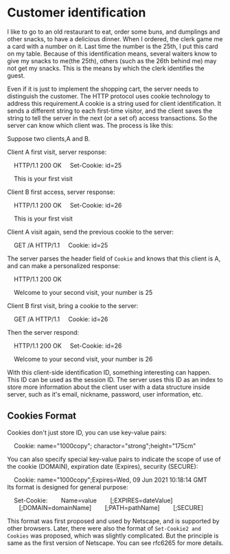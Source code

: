 # Customer identification

I like to go to an old restaurant to eat, order some buns, and dumplings and other snacks, to have a delicious dinner. When I ordered, the clerk game me a card with a number on it. Last time the number is the 25th, I put this card on my table. Because of this identification means, several waiters know to give my snacks to me(the 25th), others (such as the 26th behind me) may not get my snacks. This is the means by which the clerk identifies the guest.

Even if it is just to implement the shopping cart, the server needs to distinguish the customer. The HTTP protocol uses cookie technology to address this requirement.A cookie is a string used for client identification. It sends a different string to each  first-time visitor, and the client saves the string to tell the server in the next (or a set of) access transactions. So the server can know which client was. The process is like this:

Suppose two clients,A and B.

Client A first visit, server response:

    HTTP/1.1 200 OK
    Set-Cookie: id=25

    This is your first visit

Client B first access, server response:

    HTTP/1.1 200 OK
    Set-Cookie: id=26

    This is your first visit


Client A visit again, send the previous cookie to the server:

    GET /A HTTP/1.1
    Cookie: id=25

The server parses the header field of `Cookie` and knows that this client is A, and can make a personalized response:

    HTTP/1.1 200 OK

    Welcome to your second visit, your number is 25

Client B first visit, bring a cookie to the server:

    GET /A HTTP/1.1
    Cookie: id=26


Then the server respond:

    HTTP/1.1 200 OK
    Set-Cookie: id=26

    Welcome to your second visit, your number is 26

With this client-side identification ID, something interesting can happen. This ID can be used as the session ID. The server uses this ID as an index to store more information about the client user with a data structure inside server, such as it's email, nickname, password, user information, etc.

## Cookies Format

Cookies don't just store ID, you can use key-value pairs:

    Cookie: name="1000copy"; charactor="strong";height="175cm"


You can also specify special key-value pairs to indicate the scope of use of the cookie (DOMAIN), expiration date (Expires), security (SECURE):


    Cookie: name="1000copy";Expires=Wed, 09 Jun 2021 10:18:14 GMT
    
Its format is designed for general purpose:

    Set-Cookie:
       Name=value
       [;EXPIRES=dateValue]
       [;DOMAIN=domainName]
       [;PATH=pathName]
       [;SECURE]

This format was first proposed and used by Netscape, and is supported by other browsers.
Later, there were also the format of `Set-Cookie2 and Cookies` was proposed, which was slightly complicated. But the principle is same as the first version of Netscape. You can see rfc6265 for more details.
